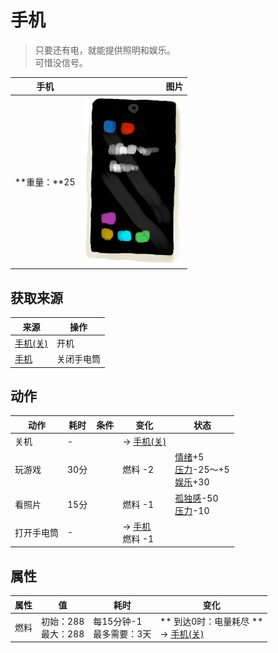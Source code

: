 # 手机  
> 只要还有电，就能提供照明和娱乐。<br>可惜没信号。  
  
  手机  |   图片   
 ----  |  ----:   
 **重量：**25  |  ![](Sprite/PhoneOn.png)   
  
## 获取来源  
来源  |  操作  
----  |  ----  
[手机(关)](PhoneOff.md)  |  开机  
[手机](PhoneOnLight.md)  |  关闭手电筒  
## 动作  
动作  |  耗时  |  条件  |  变化  |  状态  
----  |  ----  |  ----  |  ----  |  ----  
关机<br>  |  -  |    |  → [手机(关)](PhoneOff.md)  |    
玩游戏<br>  |  30分  |    |  燃料  -2  |  [情绪](Morale.md)+5<br>[压力](Stress.md)-25～+5<br>[娱乐](Entertainment.md)+30  
看照片<br>  |  15分  |    |  燃料  -1  |  [孤独感](Loneliness.md)-50<br>[压力](Stress.md)-10  
打开手电筒<br>  |  -  |    |  → [手机](PhoneOnLight.md)<br>燃料  -1  |    
## 属性   
属性  |  值  |  耗时  |  变化  
----  |  ----  |  ----  |  ----  
燃料  |  初始：288<br>最大：288  |  每15分钟-1<br>最多需要：3天  |  ** 到达0时：电量耗尽 **<br>→ [手机(关)](PhoneOff.md)  
